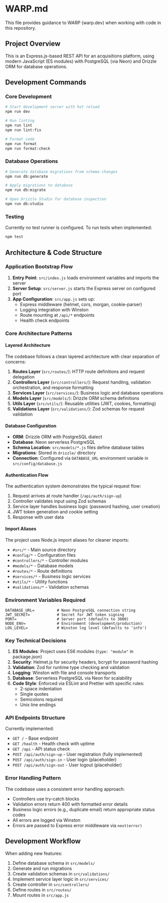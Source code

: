 # WARP.md

This file provides guidance to WARP (warp.dev) when working with code in this repository.

## Project Overview

This is an Express.js-based REST API for an acquisitions platform, using modern JavaScript (ES modules) with PostgreSQL (via Neon) and Drizzle ORM for database operations.

## Development Commands

### Core Development
```bash
# Start development server with hot reload
npm run dev

# Run linting
npm run lint
npm run lint:fix

# Format code
npm run format
npm run format:check
```

### Database Operations
```bash
# Generate database migrations from schema changes
npm run db:generate

# Apply migrations to database
npm run db:migrate

# Open Drizzle Studio for database inspection
npm run db:studio
```

### Testing
Currently no test runner is configured. To run tests when implemented:
```bash
npm test
```

## Architecture & Code Structure

### Application Bootstrap Flow
1. **Entry Point**: `src/index.js` loads environment variables and imports the server
2. **Server Setup**: `src/server.js` starts the Express server on configured port
3. **App Configuration**: `src/app.js` sets up:
   - Express middleware (helmet, cors, morgan, cookie-parser)
   - Logging integration with Winston
   - Route mounting at `/api/*` endpoints
   - Health check endpoints

### Core Architecture Patterns

#### Layered Architecture
The codebase follows a clean layered architecture with clear separation of concerns:

1. **Routes Layer** (`src/routes/`): HTTP route definitions and request delegation
2. **Controllers Layer** (`src/controllers/`): Request handling, validation orchestration, and response formatting
3. **Services Layer** (`src/services/`): Business logic and database operations
4. **Models Layer** (`src/models/`): Drizzle ORM schema definitions
5. **Utils Layer** (`src/utils/`): Reusable utilities (JWT, cookies, formatting)
6. **Validations Layer** (`src/validations/`): Zod schemas for request validation

#### Database Configuration
- **ORM**: Drizzle ORM with PostgreSQL dialect
- **Database**: Neon serverless PostgreSQL
- **Schema Location**: `src/models/*.js` files define database tables
- **Migrations**: Stored in `drizzle/` directory
- **Connection**: Configured via `DATABASE_URL` environment variable in `src/config/database.js`

#### Authentication Flow
The authentication system demonstrates the typical request flow:
1. Request arrives at route handler (`/api/auth/sign-up`)
2. Controller validates input using Zod schemas
3. Service layer handles business logic (password hashing, user creation)
4. JWT token generation and cookie setting
5. Response with user data

#### Import Aliases
The project uses Node.js import aliases for cleaner imports:
- `#src/*` - Main source directory
- `#config/*` - Configuration files
- `#controllers/*` - Controller modules
- `#models/*` - Database models
- `#routes/*` - Route definitions
- `#services/*` - Business logic services
- `#utils/*` - Utility functions
- `#validations/*` - Validation schemas

### Environment Variables Required
```env
DATABASE_URL=          # Neon PostgreSQL connection string
JWT_SECRET=            # Secret for JWT token signing
PORT=                  # Server port (defaults to 3000)
NODE_ENV=              # Environment (development/production)
LOG_LEVEL=             # Winston log level (defaults to 'info')
```

### Key Technical Decisions

1. **ES Modules**: Project uses ES6 modules (`type: "module"` in package.json)
2. **Security**: Helmet.js for security headers, bcrypt for password hashing
3. **Validation**: Zod for runtime type checking and validation
4. **Logging**: Winston with file and console transports
5. **Database**: Serverless PostgreSQL via Neon for scalability
6. **Code Style**: Enforced via ESLint and Prettier with specific rules:
   - 2-space indentation
   - Single quotes
   - Semicolons required
   - Unix line endings

### API Endpoints Structure

Currently implemented:
- `GET /` - Base endpoint
- `GET /health` - Health check with uptime
- `GET /api` - API status check
- `POST /api/auth/sign-up` - User registration (fully implemented)
- `POST /api/auth/sign-in` - User login (placeholder)
- `POST /api/auth/sign-out` - User logout (placeholder)

### Error Handling Pattern

The codebase uses a consistent error handling approach:
- Controllers use try-catch blocks
- Validation errors return 400 with formatted error details
- Business logic errors (e.g., duplicate email) return appropriate status codes
- All errors are logged via Winston
- Errors are passed to Express error middleware via `next(error)`

## Development Workflow

When adding new features:
1. Define database schema in `src/models/`
2. Generate and run migrations
3. Create validation schemas in `src/validations/`
4. Implement service layer logic in `src/services/`
5. Create controller in `src/controllers/`
6. Define routes in `src/routes/`
7. Mount routes in `src/app.js`